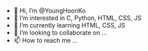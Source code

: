 - 👋 Hi, I’m @YoungHoonKo
- 👀 I’m interested in C, Python, HTML, CSS, JS
- 🌱 I’m currently learning HTML, CSS, JS
- 💞️ I’m looking to collaborate on ...
- 📫 How to reach me ...

<!---
YoungHoonKo/YoungHoonKo is a ✨ special ✨ repository because its `README.md` (this file) appears on your GitHub profile.
You can click the Preview link to take a look at your changes.
--->
